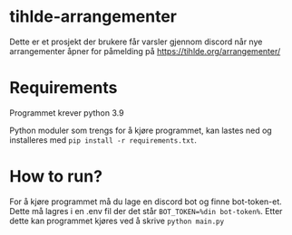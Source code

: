 # tihlde-arrangementer
Dette er et prosjekt der brukere får varsler gjennom discord når nye arrangementer åpner for påmelding på https://tihlde.org/arrangementer/

# Requirements
Programmet krever python 3.9

Python moduler som trengs for å kjøre programmet, kan lastes ned og installeres med `pip install -r requirements.txt`.

# How to run?
For å kjøre programmet må du lage en discord bot og finne bot-token-et. Dette må lagres i en .env fil der det står `BOT_TOKEN=%din bot-token%`.
Etter dette kan programmet kjøres ved å skrive `python main.py`
